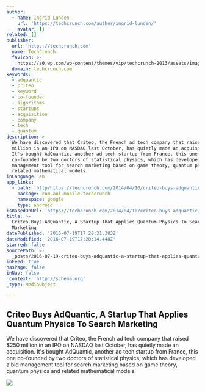 ```yaml
---
author:
  - name: Ingrid Lunden
    url: 'https://techcrunch.com/author/ingrid-lunden/'
    avatar: {}
related: []
publisher:
  url: 'https://techcrunch.com'
  name: TechCrunch
  favicon: >-
    https://s0.wp.com/wp-content/themes/vip/techcrunch-2013/assets/images/favicon.ico
  domain: techcrunch.com
keywords:
  - adquantic
  - criteo
  - keyword
  - co-founder
  - algorithms
  - startups
  - acquisition
  - company
  - tech
  - quantum
description: >-
  We have discovered that Criteo, the French ad tech company that raised $250
  million in an IPO on NASDAQ last October, has quietly made an acquisition.
  It's bought AdQuantic, another ad tech startup from France, this one
  co-founded by two doctors of statistical physics, which has developed a bid
  management tool for search marketing based on game theory, quantum physics and
  related mathematical models.
inLanguage: en
app_links:
  - path: 'http/https://techcrunch.com/2014/04/10/criteo-buys-adquantic/'
    package: com.aol.mobile.techcrunch
    namespace: google
    type: android
isBasedOnUrl: 'https://techcrunch.com/2014/04/10/criteo-buys-adquantic/'
title: >-
  Criteo Buys AdQuantic, A Startup That Applies Quantum Physics To Search
  Marketing
datePublished: '2016-07-19T17:20:31.383Z'
dateModified: '2016-07-19T17:20:14.448Z'
starred: false
sourcePath: >-
  _posts/2016-07-19-criteo-buys-adquantic-a-startup-that-applies-quantum-physic.md
inFeed: true
hasPage: false
inNav: false
_context: 'http://schema.org'
_type: MediaObject

---
```

<article style=""><h1>Criteo Buys AdQuantic, A Startup That Applies Quantum Physics To Search Marketing</h1><p>We have discovered that Criteo, the French ad tech company that raised $250 million in an IPO on NASDAQ last October, has quietly made an acquisition. It's bought AdQuantic, another ad tech startup from France, this one co-founded by two doctors of statistical physics, which has developed a bid management tool for search marketing based on game theory, quantum physics and related mathematical models.</p><img src="https://tctechcrunch2011.files.wordpress.com/2014/04/loupe.jpg?w=400&amp;h=300&amp;crop=1" /></article>